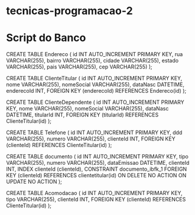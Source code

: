 # tecnicas-programacao-2

# Script do Banco
CREATE TABLE Endereco (
  id INT AUTO_INCREMENT PRIMARY KEY,
  rua VARCHAR(255),
  bairro VARCHAR(255),
  cidade VARCHAR(255),
  estado VARCHAR(255),
  pais VARCHAR(255),
  cep VARCHAR(255)
);

CREATE TABLE ClienteTitular (
  id INT AUTO_INCREMENT PRIMARY KEY,
  nome VARCHAR(255),
  nomeSocial VARCHAR(255),
  dataNasc DATETIME,
  enderecoId INT,
  FOREIGN KEY (enderecoId) REFERENCES Endereco(id)
);

CREATE TABLE ClienteDependente (
  id INT AUTO_INCREMENT PRIMARY KEY,
  nome VARCHAR(255),
  nomeSocial VARCHAR(255),
  dataNasc DATETIME,
  titularId INT,
  FOREIGN KEY (titularId) REFERENCES ClienteTitular(id)
);

CREATE TABLE Telefone (
  id INT AUTO_INCREMENT PRIMARY KEY,
  ddd VARCHAR(255),
  numero VARCHAR(255),
  clienteId INT,
  FOREIGN KEY (clienteId) REFERENCES ClienteTitular(id)
);

CREATE TABLE documento (
  id INT AUTO_INCREMENT PRIMARY KEY,
  tipo VARCHAR(255),
  numero VARCHAR(255),
  dataEmissao DATETIME,
  clienteId INT,
  INDEX clienteId (clienteId),
  CONSTRAINT documento_ibfk_1 FOREIGN KEY (clienteId) REFERENCES clientetitular(id) ON DELETE NO ACTION ON UPDATE NO ACTION
);

CREATE TABLE Acomodacao (
  id INT AUTO_INCREMENT PRIMARY KEY,
  tipo VARCHAR(255),
  clienteId INT,
  FOREIGN KEY (clienteId) REFERENCES ClienteTitular(id)
);